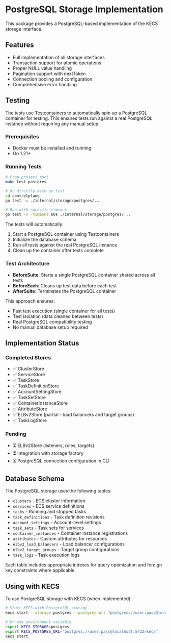 # PostgreSQL Storage Implementation

This package provides a PostgreSQL-based implementation of the KECS storage interface.

## Features

- Full implementation of all storage interfaces
- Transaction support for atomic operations
- Proper NULL value handling
- Pagination support with nextToken
- Connection pooling and configuration
- Comprehensive error handling

## Testing

The tests use [Testcontainers](https://www.testcontainers.org/) to automatically spin up a PostgreSQL container for testing. This ensures tests run against a real PostgreSQL instance without requiring any manual setup.

### Prerequisites

- Docker must be installed and running
- Go 1.21+

### Running Tests

```bash
# From project root
make test-postgres

# Or directly with go test
cd controlplane
go test -v ./internal/storage/postgres/...

# Run with specific timeout
go test -v -timeout 60s ./internal/storage/postgres/...
```

The tests will automatically:
1. Start a PostgreSQL container using Testcontainers
2. Initialize the database schema
3. Run all tests against the real PostgreSQL instance
4. Clean up the container after tests complete

### Test Architecture

- **BeforeSuite**: Starts a single PostgreSQL container shared across all tests
- **BeforeEach**: Cleans up test data before each test
- **AfterSuite**: Terminates the PostgreSQL container

This approach ensures:
- Fast test execution (single container for all tests)
- Test isolation (data cleaned between tests)
- Real PostgreSQL compatibility testing
- No manual database setup required

## Implementation Status

### Completed Stores

- ✅ ClusterStore
- ✅ ServiceStore
- ✅ TaskStore
- ✅ TaskDefinitionStore
- ✅ AccountSettingStore
- ✅ TaskSetStore
- ✅ ContainerInstanceStore
- ✅ AttributeStore
- ✅ ELBv2Store (partial - load balancers and target groups)
- ✅ TaskLogStore

### Pending

- ⏳ ELBv2Store (listeners, rules, targets)
- ⏳ Integration with storage factory
- ⏳ PostgreSQL connection configuration in CLI

## Database Schema

The PostgreSQL storage uses the following tables:

- `clusters` - ECS cluster information
- `services` - ECS service definitions
- `tasks` - Running and stopped tasks
- `task_definitions` - Task definition revisions
- `account_settings` - Account-level settings
- `task_sets` - Task sets for services
- `container_instances` - Container instance registrations
- `attributes` - Custom attributes for resources
- `elbv2_load_balancers` - Load balancer configurations
- `elbv2_target_groups` - Target group configurations
- `task_logs` - Task execution logs

Each table includes appropriate indexes for query optimization and foreign key constraints where applicable.

## Using with KECS

To use PostgreSQL storage with KECS (when implemented):

```bash
# Start KECS with PostgreSQL storage
kecs start --storage postgres --postgres-url "postgres://user:pass@localhost:5432/kecs"

# Or use environment variable
export KECS_STORAGE=postgres
export KECS_POSTGRES_URL="postgres://user:pass@localhost:5432/kecs"
kecs start
```